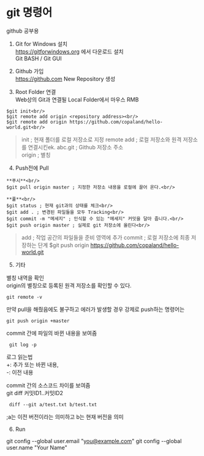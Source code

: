 # git 명령어

github 공부용

1. Git for Windows 설치<br/>
 https://gitforwindows.org 에서 다운로드 설치<br/>
 Git BASH / Git GUI<br/>
 
2. Github 가입<br/>
https://github.com
New Repository 생성

3. Root Folder 연결<br/>
 Web상의 Git과 연결될 Local Folder에서 마우스 RMB <git bash here> <br/>
 ```
 $git init<br/>
 $git remote add origin <repository address><br/>
 $git remote add origin https://github.com/copaland/hello-world.git<br/>
```
 > init ; 현재 폴더를 로컬 저장소로 지정
 > remote add ; 로컬 저장소와 원격 저장소를 연결시킨ek.
 > abc.git ; Github 저장소 주소  
 > origin ; 별칭 
 
4. Push전에 Pull<br/>
 ```
 **푸시**<br/>
 $git pull origin master ; 지정한 저장소 내용을 로컬에 끌어 온다.<br/>
 
 **풀**<br/>
 $git status ; 현재 git과의 상태를 체크<br/>
 $git add . ; 변경된 파일들을 모두 Tracking<br/>
 $git commit -m "메세지" ; 인식할 수 있는 "메세지" 커밋을 달아 줍니다.<br/>
 $git push origin master ; 실제로 git 저장소에 올린다<br/>
```
 > add ; 작업 공간의 파일들을 준비 영역에 추가
 > commit ; 로컬 저장소에 최종 저장하는 단계
 > $git push origin https://github.com/copaland/hello-world.git
 
5. 기타<br/>
 
별칭 내역을 확인   
origin의 별칭으로 등록된 원격 저장소를 확인할 수 있다.  
```
git remote -v  
```
만약 pull을 해줬음에도 불구하고 에러가 발생할 경우 강제로 push하는 명령어는  
```
git push origin +master  
```

commit 간에 파일의 바뀐 내용을 보여줌  
```
 git log -p
```

로그 읽는법  
+: 추가 또는 바뀐 내용,  
-: 이전 내용  

commit 간의 소스코드 차이를 보여줌   
git diff 커밋ID1..커밋ID2  
```
 diff --git a/test.txt b/test.txt
```
 ;a는 이전 버전이라는 의미하고 b는 현재 버전을 의미
 
6. Run

  git config --global user.email "you@example.com"
  git config --global user.name "Your Name"
